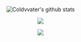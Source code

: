 <div align=center>

![Coldvvater's github stats](https://bad-apple-github-readme.vercel.app/api?show_bg=1&username=Coldvvater)

</div>

<p align="center"><img src="https://i.giphy.com/RThN0hOS2GO4M.gif" /></p>

<div align=center>

![](http://profile-counter.glitch.me/Coldvvater/count.svg)

</div>
